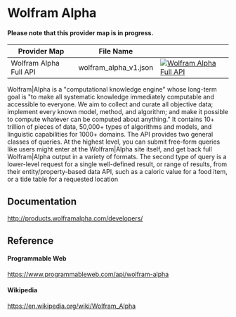 # Wolfram Alpha

#### Please note that this provider map is in progress.

| Provider Map           | File Name             |                                                                                                                                                                                                                                                        |
|------------------------|-----------------------|--------------------------------------------------------------------------------------------------------------------------------------------------------------------------------------------------------------------------------------------------------|
| Wolfram Alpha Full API | wolfram_alpha_v1.json | [![Wolfram Alpha Full API](https://d233zlhvpze22y.cloudfront.net/github/AddBitScoopXSmall.png)](https://bitscoop.com/maps/create?source=https://raw.githubusercontent.com/bitscooplabs/provider-maps/master/wolfram_alpha/wolfram_alpha_v1.json) |

Wolfram|Alpha is a "computational knowledge engine" whose long-term goal is "to make all systematic knowledge immediately computable and accessible to everyone. We aim to collect and curate all objective data; implement every known model, method, and algorithm; and make it possible to compute whatever can be computed about anything." It contains 10+ trillion of pieces of data, 50,000+ types of algorithms and models, and linguistic capabilities for 1000+ domains. The API provides two general classes of queries. At the highest level, you can submit free-form queries like users might enter at the Wolfram|Alpha site itself, and get back full Wolfram|Alpha output in a variety of formats. The second type of query is a lower-level request for a single well-defined result, or range of results, from their entity/property-based data API, such as a caloric value for a food item, or a tide table for a requested location

## Documentation
http://products.wolframalpha.com/developers/

## Reference

#### Programmable Web
https://www.programmableweb.com/api/wolfram-alpha

#### Wikipedia
https://en.wikipedia.org/wiki/Wolfram_Alpha